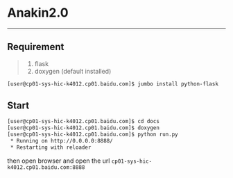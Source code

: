 # Anakin2.0
---

## Requirement

> 1. flask
> 2. doxygen (default installed)

```bash
[user@cp01-sys-hic-k4012.cp01.baidu.com]$ jumbo install python-flask
```

## Start

```bash
[user@cp01-sys-hic-k4012.cp01.baidu.com]$ cd docs
[user@cp01-sys-hic-k4012.cp01.baidu.com]$ doxygen
[user@cp01-sys-hic-k4012.cp01.baidu.com]$ python run.py
 * Running on http://0.0.0.0:8888/
 * Restarting with reloader

```

then open browser and open the url `cp01-sys-hic-k4012.cp01.baidu.com:8888`
